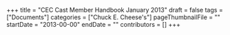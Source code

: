 +++
title = "CEC Cast Member Handbook January 2013"
draft = false
tags = ["Documents"]
categories = ["Chuck E. Cheese's"]
pageThumbnailFile = ""
startDate = "2013-00-00"
endDate = ""
contributors = []
+++
